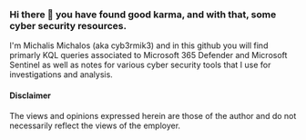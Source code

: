 ### Hi there 👋 you have found good karma, and with that, some cyber security resources.

I'm Michalis Michalos (aka cyb3rmik3) and in this github you will find primarly KQL queries associated to Microsoft 365 Defender and Microsoft Sentinel as well as notes for various cyber security tools that I use for investigations and analysis.

#### Disclaimer
The views and opinions expressed herein are those of the author and do not necessarily reflect the views of the employer.
